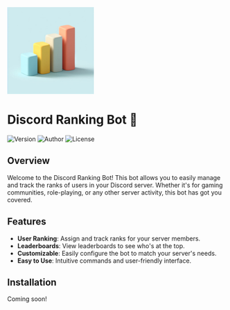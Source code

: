 <img src="https://github.com/StentricRanked/Ranker/blob/main/src/img/logo.jpg?raw=true" alt="Discord Ranking Bot Logo" width="200">

# Discord Ranking Bot 🚀

![Version](https://img.shields.io/badge/version-1.0.0-brightgreen)
![Author](https://img.shields.io/badge/authors-Fighter%2C%20Ephraim%20Kreighbaum%2C%20Seni38-blue)
![License](https://img.shields.io/badge/license-MIT-red)

## Overview

Welcome to the Discord Ranking Bot! This bot allows you to easily manage and track the ranks of users in your Discord server. Whether it's for gaming communities, role-playing, or any other server activity, this bot has got you covered.

## Features

- **User Ranking**: Assign and track ranks for your server members.
- **Leaderboards**: View leaderboards to see who's at the top.
- **Customizable**: Easily configure the bot to match your server's needs.
- **Easy to Use**: Intuitive commands and user-friendly interface.

## Installation

Coming soon!
